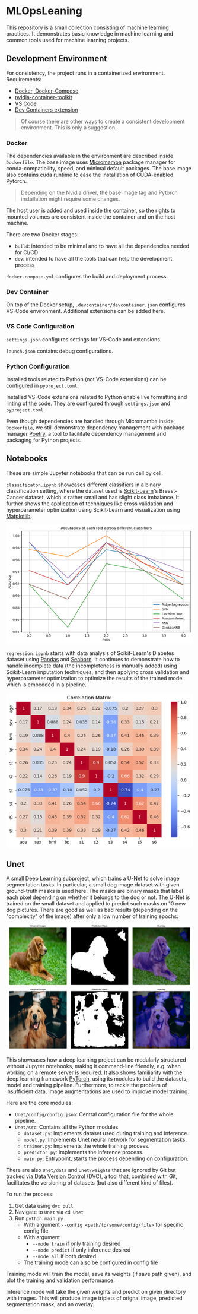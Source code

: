# MLOpsLeaning

This repository is a small collection consisting of machine learning practices.
It demonstrates basic knowledge in machine learning and common tools used for machine learning projects.

## Development Environment

For consistency, the project runs in a containerized environment.
Requirements:
- [Docker, Docker-Compose](https://docs.docker.com/desktop/setup/install/linux/ubuntu/)
- [nvidia-container-toolkit](https://docs.nvidia.com/datacenter/cloud-native/container-toolkit/latest/install-guide.html)
- [VS Code](https://code.visualstudio.com/download)
- [Dev Containers extension](https://marketplace.visualstudio.com/items?itemName=ms-vscode-remote.remote-containers)

> Of course there are other ways to create a consistent development environment. This is only a suggestion.

### Docker

The dependencies available in the environment are described inside `Dockerfile`.
The base image uses [Micromamba](https://mamba.readthedocs.io/en/latest/index.html) package manager for conda-compatibility, speed, and minimal default packages.
The base image also contains cuda runtime to ease the installation of CUDA-enabled Pytorch.

> Depending on the Nvidia driver, the base image tag and Pytorch installation might require some changes.

The host user is added and used inside the container, so the rights to mounted volumes are consistent inside the container and on the host machine.

There are two Docker stages:
- `build`: intended to be minimal and to have all the dependencies needed for CI/CD
- `dev`: intended to have all the tools that can help the development process

`docker-compose.yml` configures the build and deployment process.

### Dev Container

On top of the Docker setup, `.devcontainer/devcontainer.json` configures VS-Code environment.
Additional extensions can be added here.

### VS Code Configuration

`settings.json` configures settings for VS-Code and extensions.

`launch.json` contains debug configurations.

### Python Configuration

Installed tools related to Python (not VS-Code extensions) can be configured in `pyproject.toml`.

Installed VS-Code extensions related to Python enable live formatting and linting of the code.
They are configured through `settings.json` and `pyproject.toml`.

Even though dependencies are handled through Micromamba inside `Dockerfile`, we still demonstrate dependency management with package manager [Poetry](https://python-poetry.org/), a tool to facilitate dependency management and packaging for Python projects.

## Notebooks

These are simple Jupyter notebooks that can be run cell by cell.

`classificaton.ipynb` showcases different classifiers in a binary classification setting,
where the dataset used is [Scikit-Learn](https://scikit-learn.org/stable/index.html)'s Breast-Cancer dataset, which is rather small and has slight class imbalance.
It further shows the application of techniques like cross validation and hyperparameter optimization using Scikit-Learn and visualization using [Matplotlib](https://matplotlib.org/).

![5-fold cross-validation with different classifiers](doc_images/classifiers_cv.png "Cross-Validation")

`regression.ipynb` starts with data analysis of Scikit-Learn's Diabetes dataset using [Pandas](https://pandas.pydata.org/) and [Seaborn](https://seaborn.pydata.org/index.html).
It continues to demonstrate how to handle incomplete data (the incompleteness is manually added) using Scikit-Learn imputation techniques,
and then applying cross validation and hyperparameter optimization to optimize the results of the trained model which is embedded in a pipeline.

![Analysis of correlation between feature columns](doc_images/correlation_matrix.png "Correlation Matrix")

## Unet

A small Deep Learning subproject, which trains a U-Net to solve image segmentation tasks.
In particular, a small dog image dataset with given ground-truth masks is used here.
The masks are binary masks that label each pixel depending on whether it belongs to the dog or not.
The U-Net is trained on the small dataset and applied to predict such masks on 10 new dog pictures.
There are good as well as bad results (depending on the "complexity" of the image) after only a low number of training epochs:

![Good prediction](doc_images/good_prediction.png)
![Bad prediction](doc_images/bad_prediction.png)

This showcases how a deep learning project can be modularly structured without Jupyter notebooks,
making it command-line friendly, e.g. when working on a remote server is required.
It also shows familiarity with the deep learning framework [PyTorch](https://pytorch.org/),
using its modules to build the datasets, model and training pipeline.
Furthermore, to tackle the problem of insufficient data, image augmentations are used to improve model training.

Here are the core modules:
- `Unet/config/config.json`: Central configuration file for the whole pipeline.
- `Unet/src`: Contains all the Python modules
    - `dataset.py`: Implements dataset used during training and inference.
    - `model.py`: Implements Unet neural network for segmentation tasks.
    - `trainer.py`: Implements the whole training process.
    - `predictor.py`: Implements the inference process.
    - `main.py`: Entrypoint, starts the process depending on configuration.

There are also `Unet/data` and `Unet/weights` that are ignored by Git
but tracked via [Data Version Control (DVC)](https://dvc.org/),
a tool that, combined with Git, facilitates the versioning of datasets (but also different kind of files).


To run the process:
1. Get data using `dvc pull`
2. Navigate to `Unet` via `cd Unet`
3. Run `python main.py`
    - With argument `--config <path/to/some/config/file>` for specific config file
    - With argument
        - `--mode train` if only training desired
        - `--mode predict` if only inference desired
        - `--mode all` if both desired
    - The training mode can also be configured in config file

Training mode will train the model, save its weights (if save path given),
and plot the training and validation performance.

Inference mode will take the given weights and predict on given directory with images.
This will produce image triplets of orignal image, predicted segmentation mask, and an overlay.
